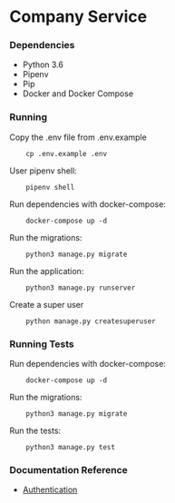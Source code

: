 # Company Service

### Dependencies

- Python 3.6
- Pipenv
- Pip
- Docker and Docker Compose

### Running

Copy the .env file from .env.example
```
    cp .env.example .env
```

User pipenv shell:
```
    pipenv shell
```

Run dependencies with docker-compose:
```
    docker-compose up -d
```

Run the migrations:
```
    python3 manage.py migrate
```

Run the application:
```
    python3 manage.py runserver
```

Create a super user
```
    python manage.py createsuperuser
```

### Running Tests

Run dependencies with docker-compose:
```
    docker-compose up -d
```

Run the migrations:
```
    python3 manage.py migrate
```

Run the tests:
```
    python3 manage.py test
```


### Documentation Reference

- [Authentication](https://github.com/vision-i40/company_service/tree/master/docs/authentication)
